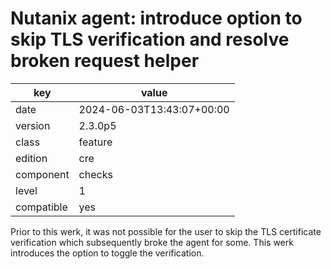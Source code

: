 [//]: # (werk v2)
# Nutanix agent: introduce option to skip TLS verification and resolve broken request helper

key        | value
---------- | ---
date       | 2024-06-03T13:43:07+00:00
version    | 2.3.0p5
class      | feature
edition    | cre
component  | checks
level      | 1
compatible | yes

Prior to this werk, it was not possible for the user to skip the TLS certificate verification
which subsequently broke the agent for some. This werk introduces the option to toggle the
verification.
